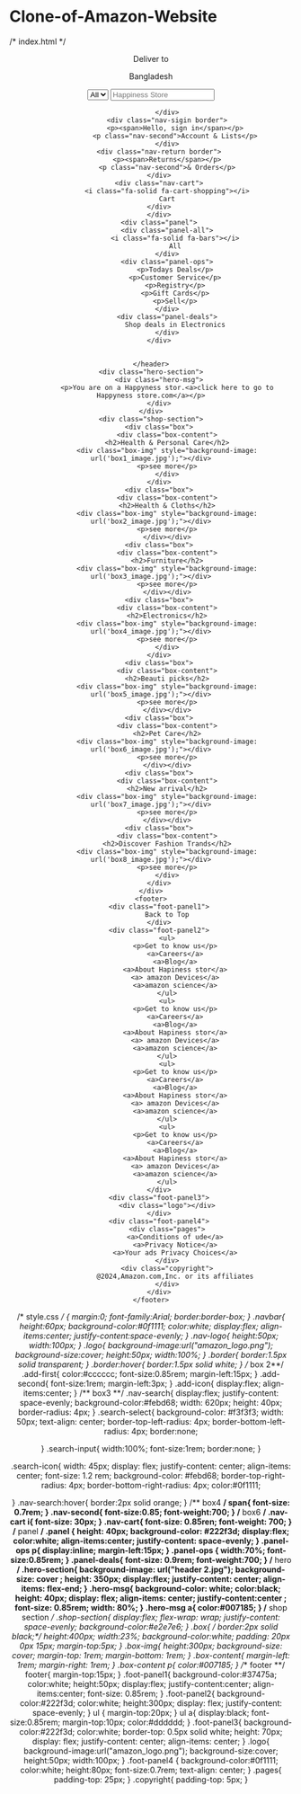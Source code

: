 # Clone-of-Amazon-Website
/* index.html */
<!DOCTYPE html>
<html lang="en">
<head>
    <meta charset="UTF-8">
    <meta name="viewport" content="width=device-width, initial-scale=1.0">
    <title>BUSINESS</title>
    <link rel ="stylesheet"href="style.css">
    <link rel="stylesheet" href="https://cdnjs.cloudflare.com/ajax/libs/font-awesome/6.5.1/css/all.min.css" integrity="sha512-DTOQO9RWCH3ppGqcWaEA1BIZOC6xxalwEsw9c2QQeAIftl+Vegovlnee1c9QX4TctnWMn13TZye+giMm8e2LwA==" crossorigin="anonymous" referrerpolicy="no-referrer" />
</head>
<body>
    <header>
        <div class="navbar">
            <div class="nav-logo border">
                <div class="logo"></div>
            </div>
            <div class ="nav-address border">
                <p class="add-first">Deliver to</p>
                <div class ="add-icon">
                    <i class="fa-solid fa-location-dot"></i>
                    <p class="add-second">Bangladesh</p>
                </div>
            </div>
            <div class="nav-search">
                <select class="search-select">
                    <option>All</option>
                </select>
                <input placeholder="Happiness Store" class="search-input">
                <div class="search-icon">
                <i class="fa-solid fa-magnifying-glass"></i>
                </div>

            </div>
            <div class="nav-sigin border">
                <p><span>Hello, sign in</span></p>
                <p class="nav-second">Account & Lists</p>
            </div>
        <div class="nav-return border">
            <p><span>Returns</span></p>
            <p class="nav-second">& Orders</p>
        </div>
        <div class="nav-cart">
            <i class="fa-solid fa-cart-shopping"></i>
            Cart
        </div>
        </div>
        <div class="panel">
            <div class="panel-all">
                <i class="fa-solid fa-bars"></i>
                All
            </div>
            <div class="panel-ops">
                <p>Todays Deals</p>
                <p>Customer Service</p>
                <p>Registry</p>
                <p>Gift Cards</p>
                <p>Sell</p>
            </div>
            <div class="panel-deals">
                Shop deals in Electronics
            </div>
        </div>


    </header>
    <div class="hero-section">
        <div class="hero-msg">
            <p>You are on a Happyness stor.<a>click here to go to Happyness store.com</a></p>
        </div>
    </div>
    <div class="shop-section">
        <div class="box">
            <div class="box-content">
            <h2>Health & Personal Care</h2>
            <div class="box-img" style="background-image: url('box1_image.jpg');"></div>
            <p>see more</p>
            </div>
        </div>
        <div class="box">
            <div class="box-content">
            <h2>Health & Cloths</h2>
            <div class="box-img" style="background-image: url('box2_image.jpg');"></div>
            <p>see more</p>
            </div></div>
        <div class="box">
            <div class="box-content">
            <h2>Furniture</h2>
            <div class="box-img" style="background-image: url('box3_image.jpg');"></div>
            <p>see more</p>
            </div></div>
        <div class="box">
            <div class="box-content">
            <h2>Electronics</h2>
            <div class="box-img" style="background-image: url('box4_image.jpg');"></div>
            <p>see more</p>
            </div>
        </div>
        <div class="box">
            <div class="box-content">
            <h2>Beauti picks</h2>
            <div class="box-img" style="background-image: url('box5_image.jpg');"></div>
            <p>see more</p>
            </div></div>
        <div class="box">
            <div class="box-content">
            <h2>Pet Care</h2>
            <div class="box-img" style="background-image: url('box6_image.jpg');"></div>
            <p>see more</p>
            </div></div>
        <div class="box">
            <div class="box-content">
            <h2>New arrival</h2>
            <div class="box-img" style="background-image: url('box7_image.jpg');"></div>
            <p>see more</p>
            </div></div>
        <div class="box">
            <div class="box-content">
            <h2>Discover Fashion Trands</h2>
            <div class="box-img" style="background-image: url('box8_image.jpg');"></div>
            <p>see more</p>
            </div>
        </div>
    </div>
    <footer>
        <div class="foot-panel1">
            Back to Top
        </div>
        <div class="foot-panel2">
            <ul>
                <p>Get to know us</p>
                <a>Careers</a>
                <a>Blog</a>
                <a>About Hapiness stor</a>
                <a> amazon Devices</a>
                <a>amazon science</a>
            </ul>
            <ul>
                <p>Get to know us</p>
                <a>Careers</a>
                <a>Blog</a>
                <a>About Hapiness stor</a>
                <a> amazon Devices</a>
                <a>amazon science</a>
            </ul>
            <ul>
                <p>Get to know us</p>
                <a>Careers</a>
                <a>Blog</a>
                <a>About Hapiness stor</a>
                <a> amazon Devices</a>
                <a>amazon science</a>
            </ul>
            <ul>
                <p>Get to know us</p>
                <a>Careers</a>
                <a>Blog</a>
                <a>About Hapiness stor</a>
                <a> amazon Devices</a>
                <a>amazon science</a>
            </ul>
        </div>
        <div class="foot-panel3">
            <div class="logo"></div>
        </div>
        <div class="foot-panel4">
            <div class="pages">
                <a>Conditions of ude</a>
                <a>Privacy Notice</a>
                <a>Your ads Privacy Choices</a>
            </div>
            <div class="copyright">
                @2024,Amazon.com,Inc. or its affiliates
            </div>
        </div>
    </footer>
</body>
</html>



/* style.css */
*{
    margin:0;
    font-family:Arial;
    border:border-box;
}
.navbar{
    height:60px;
    background-color:#0f1111;
    color:white;
    display:flex;
    align-items:center;
    justify-content:space-evenly;
}
.nav-logo{
    height:50px;
    width:100px;
}
.logo{
    background-image:url("amazon_logo.png");
    background-size:cover;
    height:50px;
    width:100%;
}
.border{
    border:1.5px solid transparent;
}
.border:hover{
    border:1.5px solid white;
}
/** box 2**/
.add-first{
    color:#cccccc;
    font-size:0.85rem;
    margin-left:15px;
}
.add-second{
    font-size:1rem;
    margin-left:3px;
}
.add-icon{
    display:flex;
    align-items:center;
}
/** box3 **/
.nav-search{
    display:flex;
    justify-content: space-evenly;
    background-color:#febd68;
    width:  620px;
    height: 40px;
    border-radius: 4px;
}
.search-select{
    background-color: #f3f3f3;
    width: 50px;
    text-align: center;
    border-top-left-radius: 4px;
    border-bottom-left-radius: 4px;
    border:none;

}
.search-input{
    width:100%;
    font-size:1rem;
    border:none;
}

.search-icon{
    width: 45px;
    display: flex;
    justify-content: center;
    align-items: center;
    font-size: 1.2 rem;
    background-color: #febd68;
    border-top-right-radius: 4px;
    border-bottom-right-radius: 4px;
    color:#0f1111;

}
.nav-search:hover{
    border:2px solid orange;
}
/** box4 **/
span{
    font-size: 0.7rem;
}
.nav-second{
    font-size:0.85;
    font-weight:700;
}
/** box6 **/
.nav-cart i{
    font-size: 30px;
}
.nav-cart{
    font-size: 0.85ren;
    font-weight: 700;
}
/** panel **/
.panel {
    height: 40px;
    background-color: #222f3d;
    display:flex;
    color:white;
    align-items:center;
    justify-content: space-evenly;
}
.panel-ops p{
    display:inline;
    margin-left:15px;
}
.panel-ops {
    width:70%;
    font-size:0.85rem;
}
.panel-deals{
    font-size: 0.9rem;
    font-weight:700;
}
/** hero **/
.hero-section{
    background-image: url("header 2.jpg");
    background-size: cover ;
    height: 350px;
    display:flex;
    justify-content: center;
    align-items: flex-end;
}
.hero-msg{
    background-color: white;
    color:black;
    height: 40px;
    display: flex;
    align-items: center;
    justify-content:center ;
    font-size: 0.85rem;
    width: 80%;
}
.hero-msg a{
    color:#007185;
}
/** shop section **/
.shop-section{
    display:flex;
    flex-wrap: wrap;
    justify-content: space-evenly;
    background-color:#e2e7e6;
}
.box{
   /* border:2px solid black;*/
    height:400px;
    width:23%;
    background-color:white;
    padding: 20px 0px 15px;
    margin-top:5px;
}
.box-img{
    height:300px;
    background-size: cover;
    margin-top: 1rem;
    margin-bottom: 1rem;
}
.box-content{
    margin-left: 1rem;
    margin-right: 1rem;
}
.box-content p{
    color:#007185;
}
/** footer **/
footer{
    margin-top:15px;
}
.foot-panel1{
    background-color:#37475a;
    color:white;
    height:50px;
    display:flex;
    justify-content:center;
    align-items:center;
    font-size: 0.85rem;
}
.foot-panel2{
    background-color:#222f3d;
    color:white;
    height:300px;
    display: flex;
    justify-content: space-evenly;
}
ul {
    margin-top:20px;
}
ul a{
    display:black;
    font-size:0.85rem;
    margin-top:10px;
    color:#dddddd;
}
.foot-panel3{
    background-color:#222f3d;
    color:white;
    border-top: 0.5px solid white;
    height: 70px;
    display: flex;
    justify-content: center;
    align-items: center;
}
.logo{
    background-image:url("amazon_logo.png");
    background-size:cover;
    height:50px;
    width:100px;
}
.foot-panel4 {
    background-color:#0f1111;
    color:white;
    height:80px;
    font-size:0.7rem;
    text-align: center;
}
.pages{
    padding-top: 25px;
}
.copyright{
    padding-top: 5px;
}
